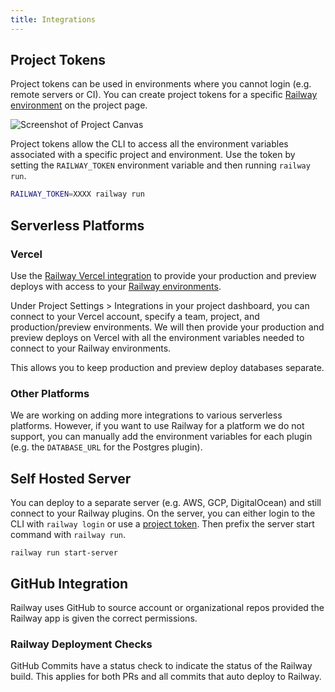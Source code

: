 ```yaml
---
title: Integrations
---
```


## Project Tokens

Project tokens can be used in environments where you cannot login (e.g. remote
servers or CI). You can create project tokens for a specific [Railway
environment](/develop/environments) on the project page.

<Image src="https://res.cloudinary.com/railway/image/upload/v1644622499/docs/projecttokens_lwjgat.png"
alt="Screenshot of Project Canvas"
layout="responsive"
width={1377} height={823} quality={100} />

Project tokens allow the CLI to access all the environment variables associated
with a specific project and environment. Use the token by setting the
`RAILWAY_TOKEN` environment variable and then running `railway run`.

```bash
RAILWAY_TOKEN=XXXX railway run
```

## Serverless Platforms

### Vercel

Use the [Railway Vercel
integration](https://vercel.com/changelog/railway-integration-postgres-redis-mysql)
to provide your production and preview deploys with access to your [Railway
environments](/develop/environments).

Under Project Settings > Integrations in your project dashboard, you can connect
to your Vercel account, specify a team, project, and production/preview
environments. We will then provide your production and preview deploys on Vercel
with all the environment variables needed to connect to your Railway
environments.

This allows you to keep production and preview deploy databases separate.

### Other Platforms

We are working on adding more integrations to various serverless platforms.
However, if you want to use Railway for a platform we do not support, you can
manually add the environment variables for each plugin (e.g. the `DATABASE_URL`
for the Postgres plugin).

## Self Hosted Server

You can deploy to a separate server (e.g. AWS, GCP, DigitalOcean) and still
connect to your Railway plugins. On the server, you can either login to the CLI
with `railway login` or use a [project token](/deploy/integrations#project-tokens). Then prefix the
server start command with `railway run`.

```shell:always
railway run start-server
```

## GitHub Integration

Railway uses GitHub to source account or organizational repos provided the Railway app is given the correct permissions.

### Railway Deployment Checks

GitHub Commits have a status check to indicate the status of the Railway build. This applies for both PRs and all commits that auto deploy to Railway.
